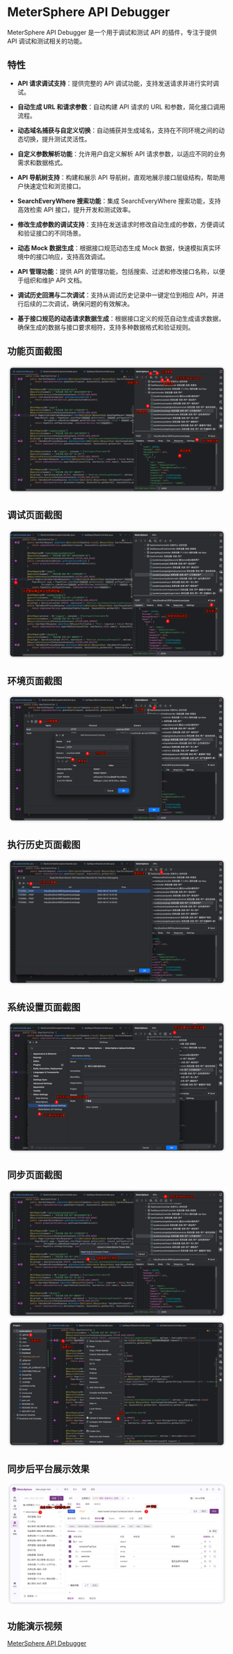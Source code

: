 # MeterSphere API Debugger

MeterSphere API Debugger 是一个用于调试和测试 API 的插件，专注于提供 API 调试和测试相关的功能。

## 特性

- **API 请求调试支持**：提供完整的 API 调试功能，支持发送请求并进行实时调试。

- **自动生成 URL 和请求参数**：自动构建 API 请求的 URL 和参数，简化接口调用流程。

- **动态域名捕获与自定义切换**：自动捕获并生成域名，支持在不同环境之间的动态切换，提升测试灵活性。

- **自定义参数解析功能**：允许用户自定义解析 API 请求参数，以适应不同的业务需求和数据格式。

- **API 导航树支持**：构建和展示 API 导航树，直观地展示接口层级结构，帮助用户快速定位和浏览接口。

- **SearchEveryWhere 搜索功能**：集成 SearchEveryWhere 搜索功能，支持高效检索 API 接口，提升开发和测试效率。

- **修改生成参数的调试支持**：支持在发送请求时修改自动生成的参数，方便调试和验证接口的不同场景。

- **动态 Mock 数据生成**：根据接口规范动态生成 Mock 数据，快速模拟真实环境中的接口响应，支持高效调试。

- **API 管理功能**：提供 API 的管理功能，包括搜索、过滤和修改接口名称，以便于组织和维护 API 文档。

- **调试历史回溯与二次调试**：支持从调试历史记录中一键定位到相应 API，并进行后续的二次调试，确保问题的有效解决。

- **基于接口规范的动态请求数据生成**：根据接口定义的规范自动生成请求数据，确保生成的数据与接口要求相符，支持多种数据格式和验证规则。


## 功能页面截图
![function](images/function.png)

## 调试页面截图

![debugger](images/debug.png)

## 环境页面截图

![env](images/env.png)

## 执行历史页面截图

![history](images/history.png)

## 系统设置页面截图

![setting](images/settings.png)

## 同步页面截图

![sync](images/upload.png)
![sync](images/upload2.png)

## 同步后平台展示效果

![APIs](images/APIs.png)

## 功能演示视频

[MeterSphere API Debugger](https://youtu.be/kqaP6kz07dk)